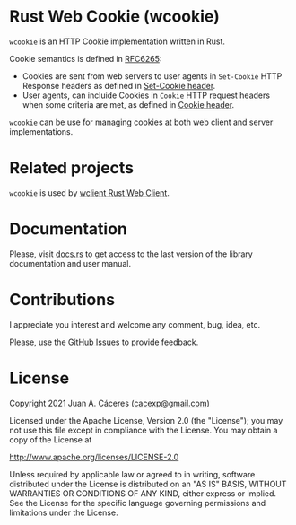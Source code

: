 # Rust Web Cookie (wcookie)

`wcookie` is an HTTP Cookie implementation written in Rust.

Cookie semantics is defined in [RFC6265](https://datatracker.ietf.org/doc/html/rfc6265):

* Cookies are sent from web servers to user agents in `Set-Cookie` HTTP Response headers as defined in [Set-Cookie header](https://datatracker.ietf.org/doc/html/rfc6265#section-4.2).
* User agents, can incluide Cookies in `Cookie` HTTP request headers when some criteria are met, as defined in [Cookie header](https://datatracker.ietf.org/doc/html/rfc6265#section-5.4).

`wcookie` can be use for managing cookies at both web client and server implementations.

# Related projects

`wcookie` is used by [wclient Rust Web Client](https://github.com/cacexp/wclient).

# Documentation

Please, visit [docs.rs](https://docs.rs/wcookie/) to get access to the last version of the library documentation and user manual.

# Contributions

I appreciate you interest and welcome any comment, bug, idea, etc.

Please, use the [GitHub Issues](https://github.com/cacexp/wcookie/issues) to provide feedback.

# License

Copyright 2021 Juan A. Cáceres (cacexp@gmail.com)

Licensed under the Apache License, Version 2.0 (the "License");
you may not use this file except in compliance with the License.
You may obtain a copy of the License at

http://www.apache.org/licenses/LICENSE-2.0

Unless required by applicable law or agreed to in writing, software
distributed under the License is distributed on an "AS IS" BASIS,
WITHOUT WARRANTIES OR CONDITIONS OF ANY KIND, either express or implied.
See the License for the specific language governing permissions and
limitations under the License.